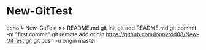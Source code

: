 # New-GitTest
echo # New-GitTest >> README.md
git init
git add README.md
git commit -m "first commit"
git remote add origin https://github.com/jonnyrod08/New-GitTest.git
git push -u origin master
